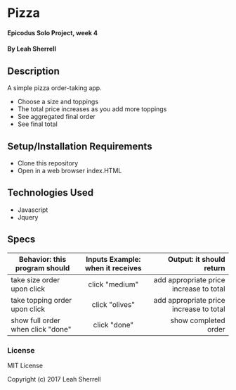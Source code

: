 # Pizza

#### Epicodus Solo Project, week 4

#### By Leah Sherrell

## Description
A simple pizza order-taking app.
* Choose a size and toppings
* The total price increases as you add more toppings
* See aggregated final order
* See final total

## Setup/Installation Requirements

* Clone this repository
* Open in a web browser index.HTML

## Technologies Used

* Javascript
* Jquery

## Specs
| Behavior: this program should| Inputs Example: when it receives | Output: it should return|
|------------------|:-------------:|------:|
|take size order upon click|click "medium"|add appropriate price increase to total|
|take topping order upon click|click "olives"|add appropriate price increase to total|
|show full order when click "done"|click "done"|show completed order|


### License

MIT License

Copyright (c) 2017 Leah Sherrell
